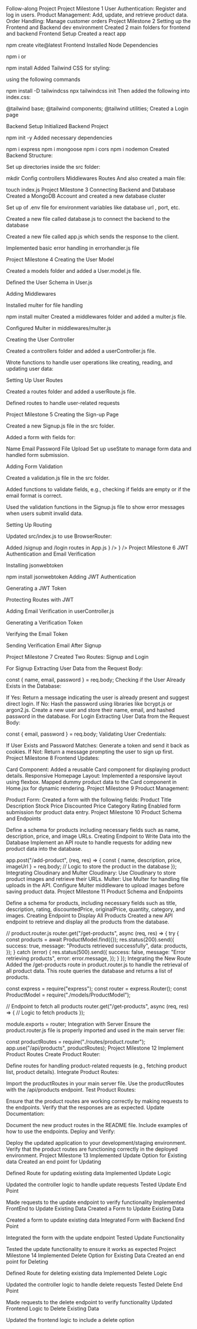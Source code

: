Follow-along Project
Project Milestone 1
User Authentication:
Register and log in users.
Product Management:
Add, update, and retrieve product data.
Order Handling:
Manage customer orders
Project Milestone 2
Setting up the Frontend and Backend dev environment
Created 2 main folders for frontend and backend
Frontend Setup
Created a react app

npm create vite@latest Frontend
Installed Node Dependencies

npm i
or

npm install
Added Tailwind CSS for styling:

using the following commands

npm install -D tailwindcss
npx tailwindcss init
Then added the following into index.css:

@tailwind base;
@tailwind components;
@tailwind utilities;
Created a Login page

Backend Setup
Initialized Backend Project

npm init -y
Added necessary dependencies

npm i express
npm i mongoose
npm i cors
npm i nodemon
Created Backend Structure:

Set up directories inside the src folder:

mkdir Config controllers Middlewares Routes
And also created a main file:

touch index.js
Project Milestone 3
Connecting Backend and Database
Created a MongoDB Account and created a new database cluster

Set up of .env file for environment variables like database url , port, etc.

Created a new file called database.js to connect the backend to the database

Created a new file called app.js which sends the response to the client.

Implemented basic error handling in errorhandler.js file

Project Milestone 4
Creating the User Model

Created a models folder and added a User.model.js file.

Defined the User Schema in User.js

Adding Middlewares

Installed multer for file handling

npm install multer
Created a middlewares folder and added a multer.js file.

Configured Multer in middlewares/multer.js

Creating the User Controller

Created a controllers folder and added a userController.js file.

Wrote functions to handle user operations like creating, reading, and updating user data:

Setting Up User Routes

Created a routes folder and added a userRoute.js file.

Defined routes to handle user-related requests

Project Milestone 5
Creating the Sign-up Page

Created a new Signup.js file in the src folder.

Added a form with fields for:

Name
Email
Password
File Upload
Set up useState to manage form data and handled form submission.

Adding Form Validation

Created a validation.js file in the src folder.

Added functions to validate fields, e.g., checking if fields are empty or if the email format is correct.

Used the validation functions in the Signup.js file to show error messages when users submit invalid data.

Setting Up Routing

Updated src/index.js to use BrowserRouter:

<BrowserRouter>
  <App />
</BrowserRouter>
Added /signup and /login routes in App.js

<Routes>
  <Route path="/signup" element={<Signup />} />
  <Route path="/login" element={<Login />} />
</Routes>
Project Milestone 6
JWT Authentication and Email Verification

Installing jsonwebtoken

npm install jsonwebtoken
Adding JWT Authentication

Generating a JWT Token

Protecting Routes with JWT

Adding Email Verification in userController.js

Generating a Verification Token

Verifying the Email Token

Sending Verification Email After Signup

Project Milestone 7
Created Two Routes: Signup and Login

For Signup
Extracting User Data from the Request Body:

const { name, email, password } = req.body;
Checking if the User Already Exists in the Database:

If Yes: Return a message indicating the user is already present and suggest direct login.
If No:
Hash the password using libraries like bcrypt.js or argon2.js.
Create a new user and store their name, email, and hashed password in the database.
For Login
Extracting User Data from the Request Body:

const { email, password } = req.body;
Validating User Credentials:

If User Exists and Password Matches:
Generate a token and send it back as cookies.
If Not: Return a message prompting the user to sign up first.
Project Milestone 8
Frontend Updates:

Card Component:
Added a reusable Card component for displaying product details.
Responsive Homepage Layout:
Implemented a responsive layout using flexbox.
Mapped dummy product data to the Card component in Home.jsx for dynamic rendering.
Project Milestone 9
Product Management:

Product Form:
Created a form with the following fields:
Product Title
Description
Stock
Price
Discounted Price
Category
Rating
Enabled form submission for product data entry.
Project Milestone 10
Product Schema and Endpoints

Define a schema for products including necessary fields such as name, description, price, and image URLs.
Creating Endpoint to Write Data into the Database
Implement an API route to handle requests for adding new product data into the database.

app.post("/add-product", (req, res) => {
  const { name, description, price, imageUrl } = req.body;
  // Logic to store the product in the database
});
Integrating Cloudinary and Multer
Cloudinary:
Use Cloudinary to store product images and retrieve their URLs.
Multer:
Use Multer for handling file uploads in the API.
Configure Multer middleware to upload images before saving product data.
Project Milestone 11
Product Schema and Endpoints

Define a schema for products, including necessary fields such as title, description, rating, discountedPrice, originalPrice, quantity, category, and images.
Creating Endpoint to Display All Products
Created a new API endpoint to retrieve and display all the products from the database.

// product.router.js
router.get("/get-products", async (req, res) => {
  try {
    const products = await ProductModel.find({});
    res.status(200).send({
      success: true,
      message: "Products retrieved successfully",
      data: products,
    });
  } catch (error) {
    res.status(500).send({
      success: false,
      message: "Error retrieving products",
      error: error.message,
    });
  }
});
Integrating the New Route
Added the /get-products route in product.router.js to handle the retrieval of all product data. This route queries the database and returns a list of products.

const express = require("express");
const router = express.Router();
const ProductModel = require("./models/ProductModel");

// Endpoint to fetch all products
router.get("/get-products", async (req, res) => {
  // Logic to fetch products
});

module.exports = router;
Integration with Server
Ensure the product.router.js file is properly imported and used in the main server file:

const productRoutes = require("./routes/product.router");
app.use("/api/products", productRoutes);
Project Milestone 12
Implement Product Routes
Create Product Router:

Define routes for handling product-related requests (e.g., fetching product list, product details).
Integrate Product Routes:

Import the productRoutes in your main server file.
Use the productRoutes with the /api/products endpoint.
Test Product Routes:

Ensure that the product routes are working correctly by making requests to the endpoints.
Verify that the responses are as expected.
Update Documentation:

Document the new product routes in the README file.
Include examples of how to use the endpoints.
Deploy and Verify:

Deploy the updated application to your development/staging environment.
Verify that the product routes are functioning correctly in the deployed environment.
Project Milestone 13
Implemented Update Option for Existing data
Created an end point for Updating

Defined Route for updating existing data
Implemented Update Logic

Updated the controller logic to handle update requests
Tested Update End Point

Made requests to the update endpoint to verify functionality
Implemented FrontEnd to Update Existing Data
Created a Form to Update Existing Data

Created a form to update existing data
Integrated Form with Backend End Point

Integrated the form with the update endpoint
Tested Update Functionality

Tested the update functionality to ensure it works as expected
Project Milestone 14
Implemented Delete Option for Existing Data
Created an end point for Deleting

Defined Route for deleting existing data
Implemented Delete Logic

Updated the controller logic to handle delete requests
Tested Delete End Point

Made requests to the delete endpoint to verify functionality
Updated Frontend Logic to Delete Existing Data

Updated the frontend logic to include a delete option
